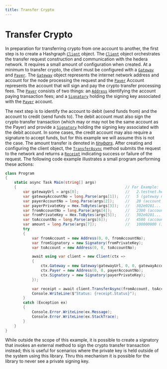 ```yaml
---
title: Transfer Crypto
---
```


# Transfer Crypto

In preparation for transferring crypto from one account to another, the first step is to create a Hashgraph [`Client`](xref:Hashgraph.Client) object.  The [`Client`](xref:Hashgraph.Client) object orchestrates the transfer request construction and communication with the hedera network. It requires a small amount of configuration when created. At a minimum to transfer crypto, the client must be configured with a [`Gateway`](xref:Hashgraph.Gateway) and [`Payer`](xref:Hashgraph.IContext.Payer). The [`Gateway`](xref:Hashgraph.Gateway) object represents the internet network address and account for the node processing the request and the [`Payer`](xref:Hashgraph.IContext.Payer) Account represents the account that will sign and pay the crypto transfer processing fees.  The [`Payer`](xref:Hashgraph.IContext.Payer) consists of two things: an [`Address`](xref:Hashgraph.Address) identifying the account paying transaction fees; and a [`Signatory`](xref:Hashgraph.Signatory) holding the signing key associated with the [`Payer`](xref:Hashgraph.IContext.Payer) account.  

The next step is to identify the account to debit (send funds from) and the account to credit (send funds to).  The debit account must also sign the crypto transfer transaction (which may or may not be the same account as the Payer) and provide a [`Signatory`](xref:Hashgraph.Signatory) holding the signing key associated with the debit account.  In some cases, the credit account may also require a signature to accept funds, but for this example we will assume this is not the case.  The amount transfer is denoted in [_tinybars_](https://help.hedera.com/hc/en-us/articles/360000674317-What-are-the-official-HBAR-cryptocurrency-denominations-).  After creating and configuring the client object, the [`TransferAsync`](xref:Hashgraph.Client.TransferAsync(Hashgraph.Address,Hashgraph.Address,System.Int64,System.Action{Hashgraph.IContext})) method submits the request to the network and returns a [`Receipt`](xref:Hashgraph.TransactionReceipt) indicating success or failure of the request.  The following code example illustrates a small program performing these actions:


```csharp
class Program
{
    static async Task Main(string[] args)
    {                                                 // For Example:
        var gatewayUrl = args[0];                     //   2.testnet.hedera.com:50211
        var gatewayAccountNo = long.Parse(args[1]);   //   5 (gateway node 0.0.5)
        var payerAccountNo = long.Parse(args[2]);     //   20 (account 0.0.20)
        var payerPrivateKey = Hex.ToBytes(args[3]);   //   302e0201... (48 byte Ed25519 private in hex)
        var fromAccountNo = long.Parse(args[4]);      //   2300 (account 0.0.2300)
        var fromPrivateKey = Hex.ToBytes(args[5]);    //   302e0201... (48 byte Ed25519 private in hex)
        var toAccountNo = long.Parse(args[6]);        //   4500 (account 0.0.4500)
        var amount = long.Parse(args[7]);             //   100000000 (1 hBar)
        try
        {
            var fromAccount = new Address(0, 0, fromAccountNo);
            var fromSignatory = new Signatory(fromPrivateKey);
            var toAccount = new Address(0, 0, toAccountNo);

            await using var client = new Client(ctx =>
            {
                ctx.Gateway = new Gateway(gatewayUrl, 0, 0, gatewayAccountNo);
                ctx.Payer = new Address(0, 0, payerAccountNo);
                ctx.Signatory = new Signatory(payerPrivateKey);
            });

            var receipt = await client.TransferAsync(fromAccount, toAccount, amount, fromSignatory);
            Console.WriteLine($"Status: {receipt.Status}");
        }
        catch (Exception ex)
        {
            Console.Error.WriteLine(ex.Message);
            Console.Error.WriteLine(ex.StackTrace);
        }
    }
}
```


While outside the scope of this example, it is possible to create a signatory that invokes an external method to sign the crypto transfer transaction instead; this is useful for scenarios where the private key is held outside of the system using this library. Thru this mechanism it is possible for the library to never see a private signing key.

